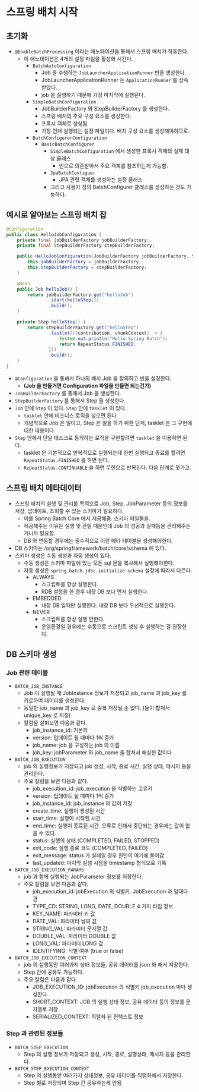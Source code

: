 # 스프링 배치 시작 

## 초기화 

- `@EnableBatchProcessing` 이라는 애노테이션을 통해서 스프링 배치가 작동한다.
  - 이 애노테이션은 4개의 설정 파일을 활성화 시킨다.
    - `BatchAutoConfiguration`
      - Job 을 수행하는 `JobLauncherApplicationRunner` 빈을 생성한다. 
      - JobLauncherApplicationRunner 는 `ApplicationRunner` 를 상속받았다. 
      - job 을 실행하기 때문에 가장 마지막에 실행된다.
    - `SimpleBatchConfiguration`
      - JobBuilderFactory 와 StepBuilderFactory 를 생성한다.
      - 스프링 배치의 주요 구성 요소를 생성한다.
      - 프록시 객체로 생성됨
      - 가장 먼저 실행되는 설정 파일이다. 배치 구성 요소를 생성해야하므로.
    - `BatchConfigurerConfiguration`
      - `BasicBatchConfigurer`
        - `SimpleBatchConfiguration` 에서 생성한 프록시 객체의 실제 대상 클래스
          - 빈으로 의존받아서 주요 객체를 참조하는게 가능함.
        - `JpaBatchConfiguer`
          - JPA 관련 객체를 생성하는 설정 클래스 
        - 그리고 사용자 정의 BatchConfigurer 클래스를 생성하는 것도 가능하다.

## 예시로 알아보는 스프링 배치 잡 

```java
@Configuration
public class HelloJobConfiguration {
    private final JobBuilderFactory jobBuilderFactory;
    private final StepBuilderFactory stepBuilderFactory;

    public HelloJobConfiguration(JobBuilderFactory jobBuilderFactory, StepBuilderFactory stepBuilderFactory) {
        this.jobBuilderFactory = jobBuilderFactory;
        this.stepBuilderFactory = stepBuilderFactory;
    }

    @Bean
    public Job helloJob() {
        return jobBuilderFactory.get("helloJob")
                .start(helloStep())
                .build();
    }

    private Step helloStep() {
        return stepBuilderFactory.get("helloStep")
                .tasklet(((contribution, chunkContext) -> {
                    System.out.println("Hello Spring Batch");
                    return RepeatStatus.FINISHED;
                }))
                .build();
    }
}
```

- `@Configuration` 을 통해서 하나의 배치 Job 을 정의하고 빈을 설정한다. 
  - **(Job 을 만들거면 Configuration 파일을 만들면 되는건가)**
- `JobBuilderFactory` 를 통해서 Job 을 생성한다.
- `StepBuilderFactory` 를 통해서 Step 을 생성한다.
- `Job` 안에 `Step` 이 있다. `Step` 안에 `tasklet` 이 있다.
  - `tasklet` 안에 비즈니스 로직을 넣으면 된다.
  - 개념적으로 Job 은 일이고, Step 은 일을 하기 위한 단계, tasklet 은 그 구현에 대한 내용이다.
- `Step` 안에서 단일 태스크로 동작하는 로직을 구현할려면 `tasklet` 을 이용하면 된다.
  - tasklet 은 기본적으로 반복적으로 실행되는데 한번 실행되고 종료를 할려면 `RepeatStatus.FINISHED` 를 하면 된다.
  - `RepeatStatus.CONTINUABLE` 을 하면 무한으로 반복된다. 다음 단계로 못가고.

## 스프링 배치 메타데이터 

- 스프링 배치의 실행 및 관리를 목적으로 Job, Step, JobParameter 등의 정보를 저장, 업데이트, 조회할 수 있는 스키마가 필요하다. 
  - 이를 Spring Batch Core 에서 제공해줌. 스키마 파일들을.
  - 제공해주는 이유는 실행 및 관릴 때문인데 Job 의 성공과 실패등을 관리해주는 거니까 필요함.
  - DB 와 연동할 경우에는 필수적으로 이런 메타 테이블을 생성해야한다.
- DB 스키마는 /org/springframework/batch/core/schema 에 있다.
- 스키마 생성은 수동 생성과 자동 생성이 있다.
  - 수동 생성은 스키마 파일에 있는 모든 sql 문을 복사해서 실행해야한다.
  - 자동 생성은 `spring.batch.jdbc.initialize-schema` 설정에 따라서 다르다.
    - ALWAYS
      - 스크립트를 항상 실행한다.
      - RDB 설정을 한 경우 내장 DB 보다 먼저 실행한다. 
    - EMBEDDED
      - 내장 DB 일때만 실행한다. 내장 DB 보다 우선적으로 실행한다.
    - NEVER
      - 스크립트를 항상 실행 안한다. 
      - 운영환경일 경우에는 수동으로 스크립트 생성 후 실행하는 걸 권장한다. 

## DB 스키마 생성

### Job 관련 테이블 

- `BATCH_JOB_INSTANCE`
  - Job 이 실행될 때 JobInstance 정보가 저장되고 job_name 과 job_key 를 키로하여 데이터를 생성한다.
  - 동일한 job_name 과 job_key 로 중복 저장될 순 없다. (둘이 합쳐서 unique_key 로 지정)
  - 칼럼을 살펴보면 다음과 같다.
    - job_instance_id: 기본키 
    - version: 업데이트 될 때마다 1씩 증가 
    - job_name: job 을 구성하는 job 의 이름
    - job_key: jobParameter 와 job_name 을 합쳐서 해싱한 값이다
- `BATCH_JOB_EXECUTION`
  - job 의 실행정보가 저장되고 job 생성, 시작, 종료 시간, 실행 상태, 메시지 등을 관리한다.
  - 주요 칼럼을 보면 다음과 같다. 
    - job_execution_id: job_execution 을 식별하는 고유키
    - version: 업데이트 될 때마다 1씩 증가 
    - job_instance_id: job_instance 의 값이 저장
    - create_time: 실행이 생성된 시간 
    - start_time: 실행이 시작된 시간 
    - end_time: 실행이 종료된 시간. 오류로 인해서 중단되는 경우에는 값이 없을 수 있다.
    - status: 실행의 상태 (COMPLETED, FAILED, STOPPED)
    - exit_code: 실행 종료 코드 (COMPLETED, FAILED)
    - exit_message: status 가 실패일 경우 원인이 여기에 들어감
    - last_updated: 마지막 실행 시점을 timestamp 형식으로 기록 
- `BATCH_JOB_EXECUTION_PARAMS`
  - job 과 함께 실행되는 JobParameter 정보를 저장한다.
  - 주요 칼럼을 보면 다음과 같다.
    - job_execution_id: jobExecution 의 식별키. JobExecution 과 일대다 관 
    - TYPE_CD: STRING, LONG, DATE, DOUBLE 4 가지 타입 정보 
    - KEY_NAME: 파라미터 키 값 
    - DATE_VAL: 파라미터 날짜 값 
    - STRING_VAL: 파라미터 문자열 값
    - DOUBLE_VAL: 파라미터 DOUBLE 값
    - LONG_VAL: 파라미터 LONG 값 
    - IDENTIFYING: 식별 여부 (true or false)
- `BATCH_JOB_EXECUTION_CONTEXT`
  - job 의 실행동안 여러가지 상태 정보들, 공유 데이터를 json 화 해서 저장한다. 
  - Step 간에 공유도 가능하다. 
  - 주요 칼럼은 다음과 같다. 
    - JOB_EXECUTION_ID: jobExecution 의 식별키 job_execution 마다 생성한다. 
    - SHORT_CONTEXT: JOB 의 실행 상태 정보, 공유 데이터 등의 정보를 문자열로 저장 
    - SERIALIZED_CONTEXT: 직렬화 된 컨택스트 정보  

### Step 과 관련된 정보들 

- `BATCH_STEP_EXECUTION`
  - Step 의 실행 정보가 저장되고 생성, 시작, 종료, 실행상태, 메시지 등을 관리한다.
- `BATCH_STEP_EXECUTION_CONTEXT`
  - Step 의 실행동안 여러가지 상태정보, 공유 데이터를 직렬화해서 저장한다. 
  - Step 별로 저장되며 Step 간 공유하는게 안됨
